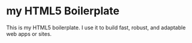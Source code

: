 # my HTML5 Boilerplate
This is my HTML5 boilerplate. I use it to build fast, robust, and adaptable web apps or sites.
